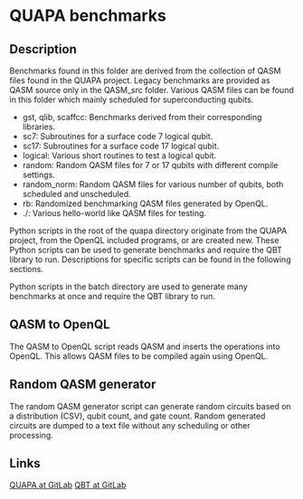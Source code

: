 # QUAPA benchmarks

## Description

Benchmarks found in this folder are derived from the collection of QASM files found in the QUAPA project.
Legacy benchmarks are provided as QASM source only in the QASM_src folder.
Various QASM files can be found in this folder which mainly scheduled for superconducting qubits.

- gst, qlib, scaffcc: Benchmarks derived from their corresponding libraries.
- sc7: Subroutines for a surface code 7 logical qubit.
- sc17: Subroutines for a surface code 17 logical qubit.
- logical: Various short routines to test a logical qubit.
- random: Random QASM files for 7 or 17 qubits with different compile settings.
- random_norm: Random QASM files for various number of qubits, both scheduled and unscheduled.
- rb: Randomized benchmarking QASM files generated by OpenQL.
- ./: Various hello-world like QASM files for testing.

Python scripts in the root of the quapa directory originate from the QUAPA project, from the OpenQL included programs, or are created new.
These Python scripts can be used to generate benchmarks and require the QBT library to run.
Descriptions for specific scripts can be found in the following sections.

Python scripts in the batch directory are used to generate many benchmarks at once and require the QBT library to run.

## QASM to OpenQL

The QASM to OpenQL script reads QASM and inserts the operations into OpenQL. This allows QASM files to be compiled again using OpenQL.

## Random QASM generator

The random QASM generator script can generate random circuits based on a distribution (CSV), qubit count, and gate count. Random generated circuits are dumped to a text file without any scheduling or other processing.

## Links

[QUAPA at GitLab](https://gitlab.com/lriesebos/quapa)
[QBT at GitLab](https://gitlab.com/lriesebos/qbt)

